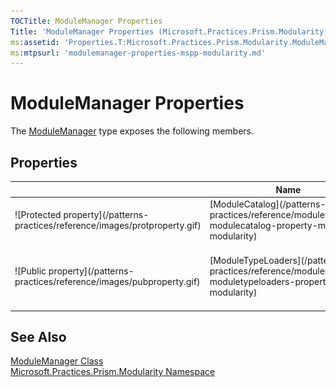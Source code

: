 ```yaml
---
TOCTitle: ModuleManager Properties
Title: 'ModuleManager Properties (Microsoft.Practices.Prism.Modularity)'
ms:assetid: 'Properties.T:Microsoft.Practices.Prism.Modularity.ModuleManager'
ms:mtpsurl: 'modulemanager-properties-mspp-modularity.md'
---
```



# ModuleManager Properties

The [ModuleManager](/patterns-practices/reference/modulemanager-class-mspp-modularity) type exposes the following members.

## Properties


<table>

<thead>
<tr class="header">
<th> </th>
<th>Name</th>
<th>Description</th>
</tr>
</thead>
<tbody>
<tr class="odd">
<td>![Protected property](/patterns-practices/reference/images/protproperty.gif)</td>
<td>[ModuleCatalog](/patterns-practices/reference/modulemanager-modulecatalog-property-mspp-modularity)</td>
<td><div class="summary">
The module catalog specified in the constructor.
</div></td>
</tr>
<tr class="even">
<td>![Public property](/patterns-practices/reference/images/pubproperty.gif)</td>
<td>[ModuleTypeLoaders](/patterns-practices/reference/modulemanager-moduletypeloaders-property-mspp-modularity)</td>
<td><div class="summary">
Returns the list of registered [IModuleTypeLoader](/patterns-practices/reference/imoduletypeloader-interface-mspp-modularity) instances that will be used to load the types of modules.
</div></td>
</tr>
</tbody>
</table>

## See Also

[ModuleManager Class](/patterns-practices/reference/modulemanager-class-mspp-modularity)  
[Microsoft.Practices.Prism.Modularity Namespace](/patterns-practices/reference/mspp-modularity-namespace)  